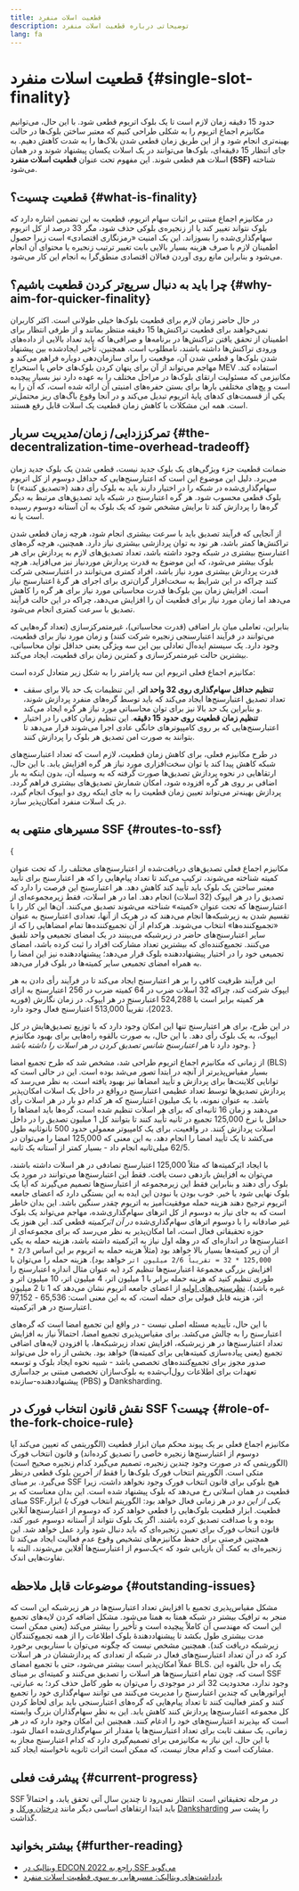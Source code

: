```yaml
---
title: قطعیت اسلات منفرد
description: توضیحاتی درباره قطعیت اسلات منفرد
lang: fa
---
```


# قطعیت اسلات منفرد \{#single-slot-finality}

حدود 15 دقیقه زمان لازم است تا یک بلوک اتریوم قطعی شود. با این حال، می‌توانیم مکانیزم اجماع اتریوم را به شکلی طراحی کنیم که معتبر ساختن بلوک‌ها در حالت بهینه‌تری انجام شود و از این طریق زمان قطعی شدن بلاک‌ها را به شدت کاهش دهیم. به جای انتظار 15 دقیقه‌ای، بلوک‌ها می‌توانند در یک اسلات یکسان پیشنهاد شوند و در همان اسلات هم قطعی شوند. این مفهوم تحت عنوان **قطعیت اسلات منفرد (SSF)** شناخته می‌شود.

## قطعیت چسیت؟ \{#what-is-finality}

در مکانیزم اجماع مبتنی بر اثبات سهام اتریوم، قطعیت به این تضمین اشاره دارد که بلوک نتواند تغییر کند یا از زنجیره‌‌ی بلوکی حذف شود، مگر 33 درصد از کل اتریوم سهام‌گذاری‌شده را بسوزاند. این یک امنیت «رمزنگاری اقتصادی» است زیرا حصول اطمینان لازم با صرف هزینه بسیار بالایی بابت تغییر ترتیب زنجیره یا محتوای آن انجام می‌شود و بنابراین مانع روی آوردن فعالان اقتصادی منطق‌گرا به انجام این کار می‌شود.

## چرا باید به دنبال سریع‌تر کردن قطعیت باشیم؟ \{#why-aim-for-quicker-finality}

در حال حاضر زمان لازم برای قطعیت بلوک‌ها خیلی طولانی است. اکثر کاربران نمی‌خواهند برای قطعیت تراکنش‌ها 15 دقیقه منتظر بمانند و از طرفی انتظار برای اطمینان از تحقق یافتن تراکنش‌ها در برنامه‌ها و صرافی‌ها که باید تعداد بالایی از داده‌های ورودی تراکنش‌ها داشته باشند، نامطلوب است. همچنین، تأخیر ایجادشده بین پیشنهاد شدن بلوک‌ها و قطعی شدن آن، موقعیت را برای سازمان‌دهی دوباره فراهم می‌کند و مهاجم می‌تواند از آن برای پنهان کردن بلوک‌های خاص یا استخراج MEV استفاده کند. مکانیزمی که مسئولیت ارتقای بلوک‌ها در مراحل مختلف را به عهده دارد نیز بسیار پیچیده است و پچ‌های مختلفی بارها برای بستن حفره‌های امنیتی آن ارائه شده است، که آن را به یکی از قسمت‌های کدهای پایۀ اتریوم تبدیل می‌کند و در آنجا وقوع باگ‌های ریز محتمل‌تر است. همه این مشکلات با کاهش زمان قطعیت یک اسلات قابل رفع هستند.

## تمرکززدایی/ زمان/مدیریت سربار \{#the-decentralization-time-overhead-tradeoff}

ضمانت قطعیت جزء ویژگی‌های یک بلوک جدید نیست، قطعی شدن یک بلوک جدید زمان می‌برد. دلیل این موضوع این است که اعتبارسنج‌هایی که حداقل دو‌سوم از کل اتریوم سهام‌گذاری‌شده در شبکه را در اختیار دارند باید به بلوک رأی دهند («تصدیق کنند») تا بلوک قطعی محسوب شود. هر گره اعتبارسنج در شبکه باید تصدیق‌های مرتبط به دیگر گره‌ها را پردازش کند تا برایش مشخص شود که یک بلوک به آن آستانه دوسوم رسیده است یا نه.

از آنجایی که فرآیند تصدیق باید با سرعت بیشتری انجام شود، هرچه زمان قطعی شدن تراکنش‌ها کمتر باشد، هر نود به توان پردازشی بیشتری نیاز دارد. همچنین، هرچه گره‌های اعتبارسنج بیشتری در شبکه وجود داشته باشد، تعداد تصدیق‌های لازم به پردازش برای هر بلوک بیشتر می‌شود، که این موضوع به قدرت پردازش موردنیاز نیز می‌افزاید. هرچه قدرت پردازش بیشتری مورد نیاز باشد، افراد کمتری می‌توانند در اعتبارسنجی شرکت کنند چراکه در این شرایط به سخت‌افزار گران‌تری برای اجرای هر گرۀ اعتبارسنج نیاز است. افزایش زمان بین بلوک‌ها قدرت محاسباتی مورد نیاز برای هر گره را کاهش می‌دهد اما زمان مورد نیاز برای قطعیت آن را افزایش می‌دهد، چراکه در این حالت فرآیند تصدیق با سرعت کمتری انجام می‌شود.

بنابراین، تعاملی میان بار اضافی (قدرت محاسباتی)، غیرمتمرکزسازی (تعداد گره‌هایی که می‌توانند در فرآیند اعتبارسنجی زنجیره شرکت کنند) و زمان مورد نیاز برای قطعیت، وجود دارد. یک سیستم ایده‌آل تعادلی بین این سه ویژگی یعنی حداقل توان محاسباتی، بیشترین حالت غیرمتمرکزسازی و کمترین زمان برای قطعیت، ایجاد می‌کند.

مکانیزم اجماع فعلی اتریوم این سه پارامتر را به شکل زیر متعادل کرده است:

- **تنظیم حداقل سهام‌گذاری روی 32 واحد اتر**. این تنظیمات یک حد بالا برای سقف تعداد تصدیق اعتبارسنج‌ها ایجاد می‌کند که باید توسط گره‌های منفرد پردازش شوند، و بنابراین یک حد بالا نیز برای توان محاسباتی مورد نیاز هر گره ایجاد می‌کند.
- **تنظیم زمان قطعیت روی حدود 15 دقیقه**. این تنظیم زمان کافی را در اختیار اعتبارسنج‌هایی که بر روی کامپیوترهای خانگی عادی اجرا می‌شوند قرار می‌دهد تا بتوانند به صورت امن تصدیق هر بلوک را پردازش کنند.

در طرح مکانیزم فعلی، برای کاهش زمان قطعیت، لازم است که تعداد اعتبارسنج‌های شبکه کاهش پیدا کند یا توان سخت‌افزاری مورد نیاز هر گره افزایش یابد. با این حال، ارتقاهایی در نحوه پردازش تصدیق‌ها صورت گرفته که به وسیله آن، بدون اینکه به بار اضافی بر روی هر گره افزوده شود، امکان شمارش تصدیق‌های بیشتری فراهم گردد. پردازش بهینه‌تر می‌تواند تعیین زمان قطعیت را به جای اینکه روی دو ایپوک انجام گیرد، در یک اسلات منفرد امکان‌پذیر سازد.

## مسیرهای منتهی به SSF \{#routes-to-ssf}

{
<ExpandableCard title= "چرا نمی‌توانیم در حال حاضر SSF داشته باشیم؟" eventCategory="/roadmap/single-slot-finality" eventName="clicked Why can't we hear SSF today?">

مکانیزم اجماع فعلی تصدیق‌های دریافت‌شده از اعتبارسنج‌های مختلف را، که تحت عنوان کمیته شناخته می‌شوند، ترکیب می‌کند تا تعداد پیام‌هایی را که هر اعتبارسنج برای تأیید معتبر ساختن یک بلوک باید تأیید کند کاهش دهد. هر اعتبارسنج این فرصت را دارد که تصدیق را در هر ایپوک (32 اسلات) انجام دهد. اما در هر اسلات، فقط زیرمجموعه‌ای از اعتبارسنج‌ها که تحت عنوان «کمیته» شناخته می‌شوند تصدیق می‌کنند. آن‌ها این کار را با تقسیم شدن به زیرشبکه‌ها انجام می‌دهند که در هریک از آنها، تعدادی اعتبارسنج به عنوان «تجمیع‌کننده‌ها» انتخاب می‌شوند. هرکدام از آن تجمیع‌کننده‌ها تمام امضاهایی را که از سایر اعتبارسنج‌های حاضر در زیرشبکه می‌بینند در یک امضای تجمیعی واحد تلفیق می‌کنند. تجمیع‌کننده‌ای که بیشترین تعداد مشارکت افراد را ثبت کرده باشد، امضای تجمیعی خود را در اختیار پیشنهاددهنده بلوک قرار می‌دهد؛ پیشنهاددهنده نیز این امضا را به همراه امضای تجمیعی سایر کمیته‌ها در بلوک قرار می‌دهد.

این فرآیند ظرفیت کافی را بر هر اعتبارسنج ایجاد می‌کند تا در فرآیند رأی‌ دادن به هر ایپوک شرکت کند، چراکه 32 اسلات ضرب در 64 کمیته ضرب در 256 اعتبارسنج به ازای هر کمیته برابر است با 524,288 اعتبارسنج در هر ایپوک. در زمان نگارش (فوریه 2023)، تقریباً 513,000 اعتبارسنج فعال وجود دارد.

در این ‌طرح، برای هر اعتبارسنج تنها این امکان وجود دارد که با توزیع تصدیق‌هایش در کل ایپوک، به یک بلوک رأی دهد. با این حال، به صورت بالقوه راه‌هایی برای بهبود مکانیزم وجود دارد تا _هر اعتبارسنج شانس تصدیق کردن در هر اسلات را داشته باشد_.
</ExpandableCard>
}

از زمانی که مکانیزم اجماع اتریوم طراحی شد، مشخص شد که طرح تجمیع امضا (BLS) بسیار مقیاس‌پذیرتر از آنچه در ابتدا تصور می‌شد بوده است. این در حالی است که توانایی کلاینت‌ها برای پردازش و تأیید امضاها نیز بهبود یافته است. به نظر می‌رسد که پردازش تصدیق‌ها توسط تعداد عظیمی اعتبارسنج درواقع در داخل یک اسلات امکان‌پذیر باشد. به عنوان نمونه، با یک میلیون اعتبارسنج که هر کدام دو بار در هر اسلات رأی می‌دهند و زمان 16 ثانیه‌ای که برای هر اسلات تنظیم شده است، گره‌ها باید امضاها را حداقل با نرخ 125,000 تجمیع در ثانیه تأیید کنند تا بتوانند کل 1 میلیون تصدیق را در داخل اسلات پردازش کنند. در واقعیت، برای یک کامپیوتر معمولی حدود 500 نانوثانیه طول می‌کشد تا یک تأیید امضا را انجام دهد، به این معنی که 125,000 امضا را می‌توان در 62/5 میلی‌ثانیه انجام داد - بسیار کمتر از آستانه یک ثانیه.

با ایجاد ابَرکمیته‌ها که مثلاً 125,000 اعتبارسنج تصادفی در هر اسلات داشته باشند، می‌توان به افزایش بازدهی دست یافت. فقط این اعتبارسنج‌ها می‌توانند در مورد یک بلوک رأی دهند و بنابراین فقط این زیرمجموعه از اعتبارسنج‌ها تصمیم می‌گیرند که آیا یک بلوک نهایی شود یا خیر. خوب بودن یا نبودن این ایده به این بستگی دارد که اعضای جامعه اتریوم ترجیح دهند هزینه حمله موفقیت‌آمیز به اتریوم چقدر سنگین باشد. این بدان خاطر است که به جای نیاز به دوسوم از کل اترهای سهام‌گذاری‌شده، مهاجم می‌تواند یک بلوک غیر صادقانه را با دوسوم اترهای سهام‌گذاری‌شده _در آن ابَرکمیته_ قطعی کند. این هنوز یک حوزه تحقیقاتی فعال است، اما امکان‌پذیر به نظر می‌رسد که برای مجموعه‌ای از اعتبارسنج‌‌ها در اندازه‌ای که در وهله اول نیاز به ابَرکمیته داشته باشد، هزینه حمله به یکی از آن زیر کمیته‌ها بسیار بالا خواهد بود (مثلاً هزینه حمله به اتریوم بر این اساس `2/3 * 125,000 * 32 = تقریباً 2/6 میلیون اتر` خواهد بود). هزینه حمله را می‌توان با افزایش بزرگی مجموعۀ اعتبارسنج‌ها تنظیم کرد (به عنوان مثال اندازه اعتبارسنج را طوری تنظیم کنید که هزینه حمله برابر با 1 میلیون اتر، 4 میلیون اتر، 10 میلیون اتر و غیره باشد). [نظرسنجی‌های اولیه](https://youtu.be/ojBgyFl6-v4?t=755) از اعضای جامعه اتریوم نشان می‌دهد که 1 تا 2 میلیون اتر، هزینه قابل قبولی برای حمله است، که به این معنی است: 65,536 - 97,152 اعتبارسنج در هر ابَرکمیته.

با این حال، تأییدیه مسئله اصلی نیست - در واقع این تجمیع امضا است که گره‌های اعتبارسنج را به چالش می‌کشد. برای مقیاس‌پذیری تجمیع امضا، احتمالاً نیاز به افزایش تعداد اعتبارسنج‌ها در هر زیرشبکه، افزایش تعداد زیرشبکه‌ها، یا افزودن لایه‌های اضافی تجمیع (یعنی پیاده‌سازی کمیته‌هایی برای کمیته‌ها) خواهد بود. بخشی از راه حل می‌تواند صدور مجوز برای تجمیع‌کننده‌های تخصصی باشد - شبیه نحوه ایجاد بلوک و توسعه تعهدات برای اطلاعات رول‌‌آپ‌شده به بلوک‌سازان تخصصی مبتنی بر جداسازی پیشنهاددهنده-سازنده (PBS) و Danksharding.

## نقش قانون انتخاب فورک در SSF چیست؟ \{#role-of-the-fork-choice-rule}

مکانیزم اجماع فعلی بر یک پیوند محکم میان ابزار قطعیت (الگوریتمی که تعیین می‌کند آیا دوسوم از اعتبار‌سنج‌ها زنجیره خاصی را تصدیق کرده‌اند) و قانون انتخاب فورک (الگوریتمی که در صورت وجود چندین زنجیره، تصمیم می‌گیرد کدام زنجیره صحیح است) متکی است. الگوریتم انتخاب فورک بلوک‌ها را فقط _از_ آخرین بلوک قطعی درنظر می‌گیرد. بر مبنای SSF هیچ بلوکی برای قانون انتخاب فورک وجود نخواهد داشت، زیرا قطعیت در همان اسلاتی رخ می‌دهد که بلوک پیشنهاد شده است. این بدان معناست که بر مبنای SSF،‏ _یکی از این دو_ در هر زمانی فعال خواهد بود: الگوریتم انتخاب فورک _یا_ ابزار قطعیت. ابزار قطعیت بلوک‌هایی را قطعی خواهد کرد که دوسوم از اعتبارسنج‌ها آنلاین بوده و با صداقت تصدیق کرده باشند. اگر یک بلوک نتواند از آستانه دوسوم عبور کند، قانون انتخاب فورک برای تعیین زنجیره‌ای که باید دنبال شود وارد عمل خواهد شد. این همچنین فرصتی برای حفظ مکانیزم‌های تشخیص وقوع عدم فعالیت ایجاد می‌کند تا زنجیره‌‌ای به کمک آن بازیابی شود که >یک‌سوم از اعتبارسنج‌ها آفلاین می‌شوند، البته با تفاوت‌هایی اندک.

## موضوعات قابل ملاحظه \{#outstanding-issues}

مشکل مقیاس‌پذیری تجمیع با افزایش تعداد اعتبارسنج‌ها در هر زیرشبکه این است که منجر به ترافیک بیشتر در شبکه همتا به همتا می‌شود. مشکل اضافه کردن لایه‌های تجمیع این است که مهندسی آن کاملاً پیچیده است و تأخیر را بیشتر می‌کند (یعنی ممکن است مدت بیشتری طول بکشد تا پیشنهاددهندۀ بلوک اطلاعات را از همه تجمیع‌کنندگان زیرشبکه دریافت کند). همچنین مشخص نیست که چگونه می‌توان با سناریویی برخورد کرد که در آن تعداد اعتبارسنج‌های فعال در شبکه از تعدادی که پردازششان در هر اسلات عملاً امکان‌پذیر است بیشتر می‌شود، حتی با تجمیع امضای BLS. یک راه حل بالقوه این است که، چون تمام اعتبارسنج‌ها هر اسلات را تصدیق می‌کنند و کمیته‌ای بر مبنای SSF وجود ندارد، محدودیت 32 اتر در موجودی را می‌توان به طور کامل حذف کرد؛ به عبارتی، اپراتورهایی که چندین اعتبارسنج را مدیریت می‌کنند می توانند سهام‌گذاری خود را تجمیع کنند و کمتر فعالیت کنند تا تعداد پیام‌هایی که گره‌های اعتبارسنجی باید برای لحاظ کردن کل مجموعه اعتبارسنج‌ها پردازش کنند کاهش یابد. این به نظرِ سهام‌گذاران بزرگ وابسته است که بپذیرند اعتبارسنج‌های خود را ادغام کنند. همچنین این امکان وجود دارد که در هر زمانی، یک سقف ثابت برای تعداد اعتبارسنج‌ها یا مقدار اتر سهام‌گذاری‌شده اعمال شود. با این حال، این نیاز به مکانیزمی برای تصمیم‌گیری دارد که کدام اعتبارسنج مجاز به مشارکت است و کدام مجاز نیست، که ممکن است اثرات ثانویه ناخواسته ایجاد کند.

## پیشرفت فعلی \{#current-progress}

SSF در مرحله تحقیقاتی است. انتظار نمی‌رود تا چندین سال آتی تحقق یابد، و احتمالاً باید ابتدا ارتقاهای اساسی دیگر مانند [درختان ورکل](/roadmap/verkle-trees/) و [Danksharding](/roadmap/danksharding]) را پشت سر گذاشت.

## بیشتر بخوانید \{#further-reading}

- [ویتالیک در EDCON 2022 راجع به SSF می‌گوید](https://www.youtube.com/watch?v=nPgUKNPWXNI)
- [یادداشت‌های ویتالیک: مسیرهایی به سوی قطعیت اسلات منفرد](https://notes.ethereum.org/@vbuterin/single_slot_finality)
